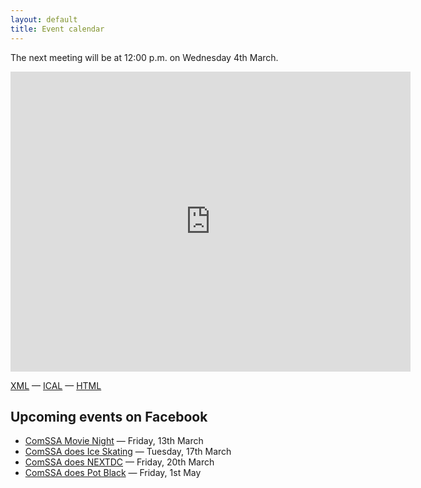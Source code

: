 ```yaml
---
layout: default
title: Event calendar
---
```


The next meeting will be at 12:00 p.m. on Wednesday 4th March.

<iframe src="https://www.google.com/calendar/embed?showTitle=0&amp;showDate=0&amp;showPrint=0&amp;showCalendars=0&amp;showTz=0&amp;mode=AGENDA&amp;height=480&amp;wkst=2&amp;bgcolor=%23FFFFFF&amp;src=azabani.com_plkldqk6cqm9k18kicouvq0h10%40group.calendar.google.com&amp;color=%232F6309&amp;ctz=Australia%2FPerth" style=" border-width:0 " width="640" height="480" frameborder="0" scrolling="no"></iframe>

[XML] — [ICAL] — [HTML]

[XML]: https://www.google.com/calendar/feeds/azabani.com_plkldqk6cqm9k18kicouvq0h10%40group.calendar.google.com/public/basic
[ICAL]: https://www.google.com/calendar/ical/azabani.com_plkldqk6cqm9k18kicouvq0h10%40group.calendar.google.com/public/basic.ics
[HTML]: https://www.google.com/calendar/embed?src=azabani.com_plkldqk6cqm9k18kicouvq0h10%40group.calendar.google.com&ctz=Australia/Perth

## Upcoming events on Facebook

  * [ComSSA Movie Night][movie] — Friday, 13th March
  * [ComSSA does Ice Skating][skating] — Tuesday, 17th March
  * [ComSSA does NEXTDC][nextdc] — Friday, 20th March
  * [ComSSA does Pot Black][pool] — Friday, 1st May

[movie]: https://www.facebook.com/events/613724098762605/
[skating]: https://www.facebook.com/events/741306642654393/
[nextdc]: https://www.facebook.com/events/1587524711490444/
[pool]: https://www.facebook.com/events/390332384460884/
